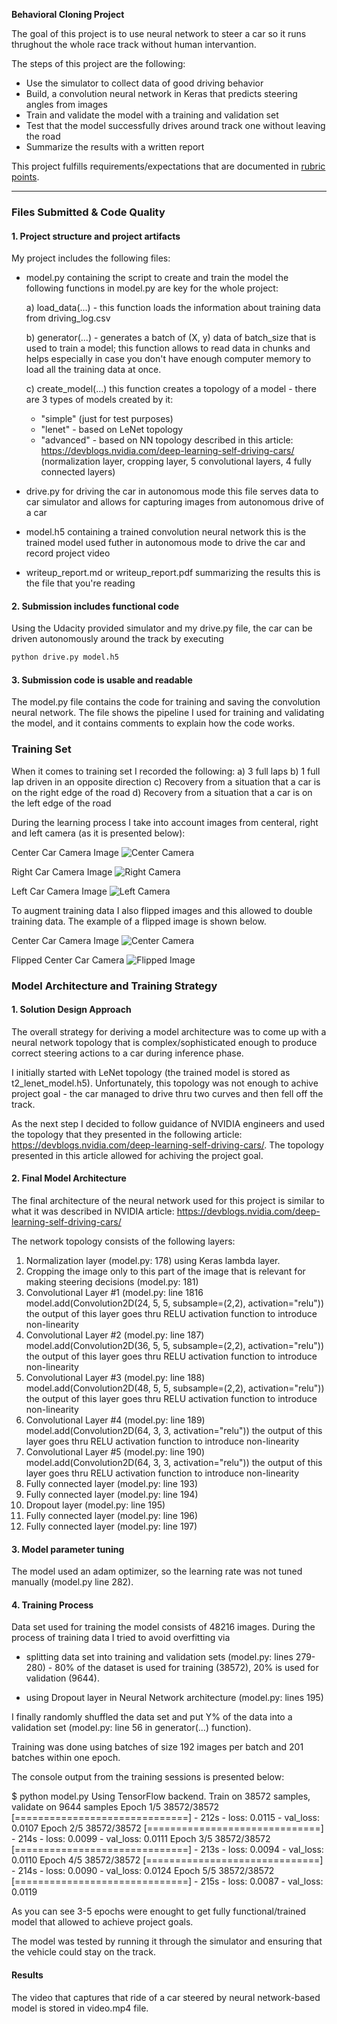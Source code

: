 **Behavioral Cloning Project**

The goal of this project is to use neural network to steer a car so it runs thrughout the whole race track without human intervantion.

The steps of this project are the following:
* Use the simulator to collect data of good driving behavior
* Build, a convolution neural network in Keras that predicts steering angles from images
* Train and validate the model with a training and validation set
* Test that the model successfully drives around track one without leaving the road
* Summarize the results with a written report


[//]: # (Image References)

[image0]: ./examples/flipped_center_camera.jpg "Flipped Center Camera Image"
[image1]: ./examples/center_camera.jpg "Center Camera"
[image2]: ./examples/left_camera.jpg "Left Camera"
[image3]: ./examples/right_camera.jpg "Right Image"
[image4]: ./examples/right_edge.jpg "Recovery - right side"
[image5]: ./examples/right_edge_half_recovery.jpg "Half recovery - right side"
[image6]: ./examples/right_edge_recovery.jpg "Full recovery - right side"

This project fulfills requirements/expectations that are documented in [rubric points](https://review.udacity.com/#!/rubrics/432/view).

---
### Files Submitted & Code Quality

#### 1. Project structure and project artifacts

My project includes the following files:
* model.py containing the script to create and train the model
  the following functions in model.py are key for the whole project:
  
  a) load_data(...) - this function loads the information about training data from driving_log.csv
  
  b) generator(...) - generates a batch of (X, y) data of batch_size that is used to train a model; this function allows to read data in chunks and helps especially in case you don't have enough computer memory to load all the training data at once.
  
  c) create_model(...) this function creates a topology of a model - there are 3 types of models created by it:
  - "simple" (just for test purposes)
  - "lenet" - based on LeNet topology
  - "advanced" - based on NN topology described in this article: https://devblogs.nvidia.com/deep-learning-self-driving-cars/
    (normalization layer, cropping layer, 5 convolutional layers, 4 fully connected layers)
  
* drive.py for driving the car in autonomous mode
  this file serves data to car simulator and allows for capturing images from autonomous drive of a car

* model.h5 containing a trained convolution neural network
  this is the trained model used futher in autonomous mode to drive the car and record project video
  
* writeup_report.md or writeup_report.pdf summarizing the results
  this is the file that you're reading

#### 2. Submission includes functional code
Using the Udacity provided simulator and my drive.py file, the car can be driven autonomously around the track by executing 
```sh
python drive.py model.h5
```

#### 3. Submission code is usable and readable

The model.py file contains the code for training and saving the convolution neural network. The file shows the pipeline I used for training and validating the model, and it contains comments to explain how the code works.

### Training Set

When it comes to training set I recorded the following:
a) 3 full laps
b) 1 full lap driven in an opposite direction
c) Recovery from a situation that a car is on the right edge of the road
d) Recovery from a situation that a car is on the left edge of the road

During the learning process I take into account images from centeral, right and left camera (as it is presented below):

Center Car Camera Image
![Center Camera][image1]

Right Car Camera Image
![Right Camera][image3]

Left Car Camera Image
![Left Camera][image2]

To augment training data I also flipped images and this allowed to double training data. The example of a flipped image is shown below.

Center Car Camera Image
![Center Camera][image1]

Flipped Center Car Camera
![Flipped Image][image0]


### Model Architecture and Training Strategy

#### 1. Solution Design Approach

The overall strategy for deriving a model architecture was to come up with a neural network topology that is complex/sophisticated enough to produce correct steering actions to a car during inference phase.

I initially started with LeNet topology (the trained model is stored as t2_lenet_model.h5). Unfortunately, this topology was not enough to achive project goal - the car managed to drive thru two curves and then fell off the track.

As the next step I decided to follow guidance of NVIDIA engineers and used the topology that they presented in the following article: https://devblogs.nvidia.com/deep-learning-self-driving-cars/. The topology presented in this article allowed for achiving the project goal.

#### 2. Final Model Architecture

The final architecture of the neural network used for this project is similar to what it was described in NVIDIA article: https://devblogs.nvidia.com/deep-learning-self-driving-cars/

The network topology consists of the following layers:
1. Normalization layer (model.py: 178) using Keras lambda layer.
2. Cropping the image only to this part of the image that is relevant for making steering decisions (model.py: 181)
3. Convolutional Layer #1 (model.py: line 1816
   model.add(Convolution2D(24, 5, 5, subsample=(2,2), activation="relu"))
   the output of this layer goes thru RELU activation function to introduce non-linearity
4. Convolutional Layer #2 (model.py: line 187)
   model.add(Convolution2D(36, 5, 5, subsample=(2,2), activation="relu"))
   the output of this layer goes thru RELU activation function to introduce non-linearity
5. Convolutional Layer #3 (model.py: line 188)
   model.add(Convolution2D(48, 5, 5, subsample=(2,2), activation="relu"))
   the output of this layer goes thru RELU activation function to introduce non-linearity
6. Convolutional Layer #4 (model.py: line 189)
   model.add(Convolution2D(64, 3, 3, activation="relu"))
   the output of this layer goes thru RELU activation function to introduce non-linearity
7. Convolutional Layer #5 (model.py: line 190)
   model.add(Convolution2D(64, 3, 3, activation="relu"))
   the output of this layer goes thru RELU activation function to introduce non-linearity
8. Fully connected layer (model.py: line 193)
9. Fully connected layer (model.py: line 194)
10. Dropout layer (model.py: line 195)
11. Fully connected layer (model.py: line 196)
12. Fully connected layer (model.py: line 197)

#### 3. Model parameter tuning

The model used an adam optimizer, so the learning rate was not tuned manually (model.py line 282).

#### 4. Training Process

Data set used for training the model consists of 48216 images. During the process of training data I tried to avoid overfitting via 

- splitting data set into training and validation sets (model.py: lines 279-280) - 80% of the dataset is used for training (38572), 20% is used for validation (9644).

- using Dropout layer in Neural Network architecture (model.py: lines 195)

I finally randomly shuffled the data set and put Y% of the data into a validation set (model.py: line 56 in generator(...) function).

Training was done using batches of size 192 images per batch and 201 batches within one epoch.

The console output from the training sessions is presented below:

$ python model.py 
Using TensorFlow backend.
Train on 38572 samples, validate on 9644 samples
Epoch 1/5
38572/38572 [==============================] - 212s - loss: 0.0115 - val_loss: 0.0107
Epoch 2/5
38572/38572 [==============================] - 214s - loss: 0.0099 - val_loss: 0.0111
Epoch 3/5
38572/38572 [==============================] - 213s - loss: 0.0094 - val_loss: 0.0110
Epoch 4/5
38572/38572 [==============================] - 214s - loss: 0.0090 - val_loss: 0.0124
Epoch 5/5
38572/38572 [==============================] - 215s - loss: 0.0087 - val_loss: 0.0119

As you can see 3-5 epochs were enought to get fully functional/trained model that allowed to achieve project goals.

The model was tested by running it through the simulator and ensuring that the vehicle could stay on the track.

#### Results

The video that captures that ride of a car steered by neural network-based model is stored in video.mp4 file.
